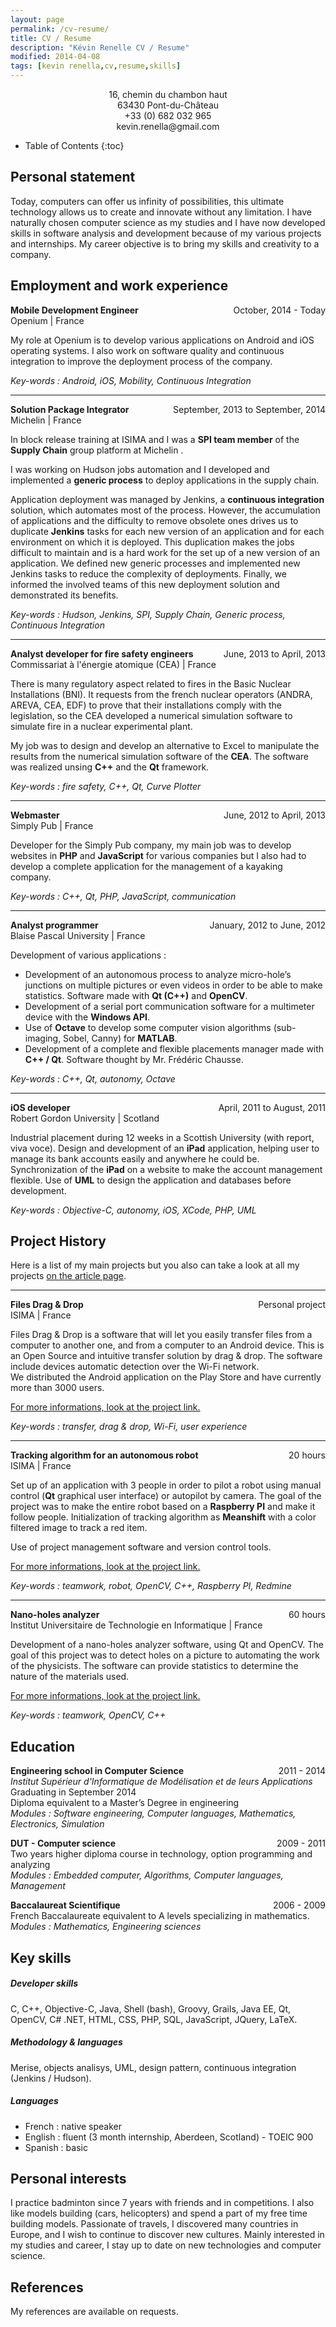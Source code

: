 ```yaml
---
layout: page
permalink: /cv-resume/
title: CV / Resume
description: "Kévin Renelle CV / Resume"
modified: 2014-04-08
tags: [kevin renella,cv,resume,skills]
---
```


<style>
.right {
    float: right;
}
.left {
    float: left;
}
.center {
    align: center;
    text-align: center;
}
</style>

<div class="center">
    16, chemin du chambon haut
    <br />63430 Pont-du-Château
    <br />+33 (0) 682 032 965
    <br />kevin.renella@gmail.com
</div>

* Table of Contents
{:toc}

## Personal statement

Today, computers can offer us infinity of possibilities, this ultimate technology allows us to create and innovate without any limitation. I have naturally chosen computer science as my studies and I have now developed skills in software analysis and development because of my various projects and internships.
My career objective is to bring my skills and creativity to a company.

## Employment and work experience

**Mobile Development Engineer**
<span class="right">October, 2014 - Today</span>
<br />Openium | France

My role at Openium is to develop various applications on Android and iOS operating systems. I also work on software quality and continuous integration to improve the deployment process of the company.

*Key-words : Android, iOS, Mobility, Continuous Integration*

----------

**Solution Package Integrator**
<span class="right">September, 2013 to September, 2014</span>
<br />Michelin | France

In block release training at ISIMA and I was a **SPI team member** of the **Supply Chain** group platform at Michelin .

I was working on Hudson jobs automation and I developed and implemented a **generic process** to deploy applications in the supply chain.

Application deployment was managed by Jenkins, a **continuous integration** solution, which automates most of the process. However, the accumulation of applications and the difficulty to remove obsolete ones drives us to duplicate **Jenkins** tasks for each new version of an application and for each environment on which it is deployed. This duplication makes the jobs difficult to maintain and is a hard work for the set up of a new version of an application. We defined new generic processes and implemented new Jenkins tasks to reduce the complexity of deployments. Finally, we informed the involved teams of this new deployment solution and demonstrated its benefits.

*Key-words : Hudson, Jenkins, SPI, Supply Chain, Generic process, Continuous Integration*

----------

**Analyst developer for fire safety engineers**
<span class="right">June, 2013 to April, 2013</span>
<br />Commissariat à l'énergie atomique (CEA) | France

There is many regulatory aspect related to fires in the Basic Nuclear Installations (BNI). It requests from the french nuclear operators (ANDRA, AREVA, CEA, EDF) to prove that their installations comply with the legislation, so the CEA developed a numerical simulation software to simulate fire in a nuclear experimental plant. 

My job was to design and develop an alternative to Excel to manipulate the results from the numerical simulation software of the **CEA**. The software was realized unsing **C++** and the **Qt** framework.

*Key-words : fire safety, C++, Qt, Curve Plotter*


----------

**Webmaster**
<span class="right">June, 2012 to April, 2013</span>
<br />Simply Pub | France

Developer for the Simply Pub company, my main job was to develop websites in **PHP** and **JavaScript** for various companies but I also had to develop a complete application for the management of a kayaking company.

*Key-words : C++, Qt, PHP, JavaScript, communication*

----------

**Analyst programmer**
<span class="right">January, 2012 to June, 2012</span>
<br />Blaise Pascal University | France

Development of various applications :

- Development of an autonomous process to analyze micro-hole’s junctions on multiple pictures or even videos in
order to be able to make statistics. Software made with **Qt (C++)** and **OpenCV**.
- Development of a serial port communication software for a multimeter device with the **Windows API**.
- Use of **Octave** to develop some computer vision algorithms (sub-imaging, Sobel, Canny) for **MATLAB**.
- Development of a complete and flexible placements manager made with **C++ / Qt**. Software thought by Mr.
Frédéric Chausse.

*Key-words : C++, Qt, autonomy, Octave*

----------

**iOS developer**
<span class="right">April, 2011 to August, 2011</span>
<br />Robert Gordon University | Scotland

Industrial placement during 12 weeks in a Scottish University (with report, viva voce).
Design and development of an **iPad** application, helping user to manage its bank accounts easily and anywhere he could be. Synchronization of the **iPad** on a website to make the account management flexible.
Use of **UML** to design the application and databases before development.

*Key-words : Objective-C, autonomy, iOS, XCode, PHP, UML*

## Project History

Here is a list of my main projects but you also can take a look at all my projects [on the article page](/articles/).

---------

**Files Drag & Drop**
<span class="right">Personal project</span>
<br />ISIMA | France

Files Drag & Drop is a software that will let you easily transfer files from a computer to another one, and from a computer to an Android device. This is an Open Source and intuitive transfer solution by drag & drop. The software include devices automatic detection over the Wi-Fi network.
<br />We distributed the Android application on the Play Store and have currently more than 3000 users.

[For more informations, look at the project link.](/articles/files-drag-and-drop/)

*Key-words : transfer, drag & drop, Wi-Fi, user experience*

---------

**Tracking algorithm for an autonomous robot**
<span class="right">20 hours</span>
<br />ISIMA | France

Set up of an application with 3 people in order to pilot a robot using manual control (**Qt** graphical user interface) or autopilot by camera. The goal of the project was to make the entire robot based on a **Raspberry PI** and make it follow people.
Initialization of tracking algorithm as **Meanshift** with a color filtered image to track a red item.

Use of project management software and version control tools.

[For more informations, look at the project link.](/articles/raspberry-robot/)

*Key-words : teamwork, robot, OpenCV, C++, Raspberry PI, Redmine*

----------

**Nano-holes analyzer**<span class="right">60 hours</span>
<br />  Institut Universitaire de Technologie en Informatique | France

Development of a nano-holes analyzer software, using Qt and OpenCV.
The goal of this project was to detect holes on a picture to automating the work of the physicists. The software can provide statistics to determine the nature of the materials used.

[For more informations, look at the project link.](/articles/nanotechnology-image-processing/)

*Key-words : teamwork, OpenCV, C++*

## Education

**Engineering school in Computer Science**<span class="right">2011 - 2014</span>
<br />*Institut Supérieur d'Informatique de Modélisation et de leurs Applications*
<br />Graduating in September 2014
<br />Diploma equivalent to a Master’s Degree in engineering
<br />*Modules : Software engineering, Computer languages, Mathematics, Electronics, Simulation*

**DUT - Computer science**<span class="right">2009 - 2011</span>
<br />Two years higher diploma course in technology, option programming and analyzing
<br />*Modules : Embedded computer, Algorithms, Computer languages, Management*

**Baccalaureat Scientifique**<span class="right">2006 - 2009</span>
<br />French Baccalaureate equivalent to A levels specializing in mathematics.
<br />*Modules : Mathematics, Engineering sciences*

## Key skills

##### Developer skills

C, C++, Objective-C, Java, Shell (bash), Groovy, Grails, Java EE, Qt, OpenCV, C# .NET, HTML, CSS, PHP, SQL, JavaScript, JQuery, LaTeX.

##### Methodology & languages

Merise, objects analisys, UML, design pattern, continuous integration (Jenkins / Hudson).

##### Languages

- French : native speaker
- English : fluent (3 month internship, Aberdeen, Scotland) - TOEIC 900
- Spanish : basic

## Personal interests

I practice badminton since 7 years with friends and in competitions.
I also like models building (cars, helicopters) and spend a part of my free time building models.
Passionate of travels, I discovered many countries in Europe, and I wish to continue to discover new cultures.
Mainly interested in my studies and career, I stay up to date on new technologies and computer science.

## References

My references are available on requests.
